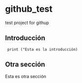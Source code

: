 # github_test
test project for githup

## Introducción
``` print ("Esta es la introducción)```

## Otra sección
Esta es otra sección
